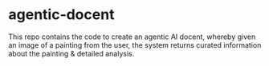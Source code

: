 # agentic-docent
This repo contains the code to create an agentic AI docent, whereby given an image of a painting from the user, the system returns curated information about the painting &amp; detailed analysis.
